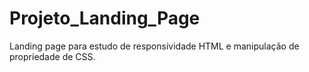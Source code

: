 # Projeto_Landing_Page

 Landing page para estudo de responsividade HTML e manipulação de propriedade de CSS.
